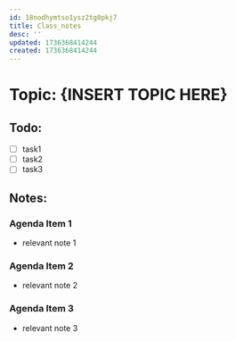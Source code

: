 ```yaml
---
id: 18nodhymtso1ysz2tg0pkj7
title: Class_notes
desc: ''
updated: 1736368414244
created: 1736368414244
---
```

# Topic: {INSERT TOPIC HERE}

## Todo:
- [ ] task1
- [ ] task2
- [ ] task3

## Notes:
### Agenda Item 1
- relevant note 1
### Agenda Item 2
- relevant note 2
### Agenda Item 3
- relevant note 3